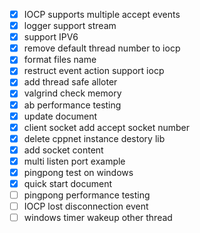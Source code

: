 - [x] IOCP supports multiple accept events
- [x] logger support stream 
- [x] support IPV6 
- [x] remove default thread number to iocp
- [x] format files name
- [x] restruct event action support iocp
- [x] add thread safe alloter
- [x] valgrind check memory 
- [x] ab performance testing
- [x] update document
- [x] client socket add accept socket number
- [x] delete cppnet instance destory lib
- [x] add socket content
- [x] multi listen port example
- [x] pingpong test on windows
- [x] quick start document
- [ ] pingpong performance testing
- [ ] IOCP lost disconnection event
- [ ] windows timer wakeup other thread